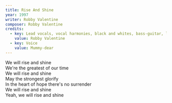 ```yaml
---
title: Rise And Shine
year: 1997
writer: Robby Valentine
composer: Robby Valentine
credits:
  - key: Lead vocals, vocal harmonies, black and whites, bass-guitar, lead, harmonic, acoustic and rhythm guitars, vocoder, drum programming and other noises.
    value: Robby Valentine
  - key: Voice
    value: Mummy-dear
---
```


<p>We will rise and shine<br />
We're the greatest of our time<br />
We will rise and shine<br />
May the strongest glorify<br />
In the heart of hope there's no surrender<br />
We will rise and shine<br />
Yeah, we will rise and shine</p>